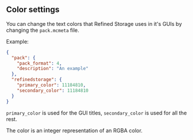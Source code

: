 ## Color settings
You can change the text colors that Refined Storage uses in it's GUIs by changing the `pack.mcmeta` file.

Example:
```json
{
  "pack": {
    "pack_format": 4,
    "description": "An example"
  },
  "refinedstorage": {
    "primary_color": 11184810,
    "secondary_color": 11184810
  }
}
```
`primary_color` is used for the GUI titles, `secondary_color` is used for all the rest.

The color is an integer representation of an RGBA color.